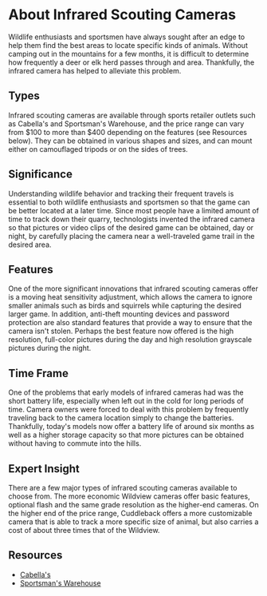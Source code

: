 # About Infrared Scouting Cameras

Wildlife enthusiasts and sportsmen have always sought after an edge to help them find the best areas to locate specific kinds of animals. Without camping out in the mountains for a few months, it is difficult to determine how frequently a deer or elk herd passes through and area. Thankfully, the infrared camera has helped to alleviate this problem.

## Types

Infrared scouting cameras are available through sports retailer outlets such as Cabella's and Sportsman's Warehouse, and the price range can vary from $100 to more than $400 depending on the features (see Resources below). They can be obtained in various shapes and sizes, and can mount either on camouflaged tripods or on the sides of trees.

## Significance

Understanding wildlife behavior and tracking their frequent travels is essential to both wildlife enthusiasts and sportsmen so that the game can be better located at a later time. Since most people have a limited amount of time to track down their quarry, technologists invented the infrared camera so that pictures or video clips of the desired game can be obtained, day or night, by carefully placing the camera near a well-traveled game trail in the desired area.

## Features

One of the more significant innovations that infrared scouting cameras offer is a moving heat sensitivity adjustment, which allows the camera to ignore smaller animals such as birds and squirrels while capturing the desired larger game. In addition, anti-theft mounting devices and password protection are also standard features that provide a way to ensure that the camera isn't stolen. Perhaps the best feature now offered is the high resolution, full-color pictures during the day and high resolution grayscale pictures during the night.

## Time Frame

One of the problems that early models of infrared cameras had was the short battery life, especially when left out in the cold for long periods of time. Camera owners were forced to deal with this problem by frequently traveling back to the camera location simply to change the batteries. Thankfully, today's models now offer a battery life of around six months as well as a higher storage capacity so that more pictures can be obtained without having to commute into the hills.

## Expert Insight

There are a few major types of infrared scouting cameras available to choose from. The more economic Wildview cameras offer basic features, optional flash and the same grade resolution as the higher-end cameras. On the higher end of the price range, Cuddleback offers a more customizable camera that is able to track a more specific size of animal, but also carries a cost of about three times that of the Wildview.

## Resources

- [Cabella's](http://www.cabelas.com)
- [Sportsman's Warehouse](http://www.sportsmanswarehouse.com)

